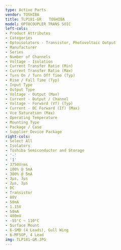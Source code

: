 ```yaml
---
type: Active Parts
vendor: TOSHIBA
title: TLP181-GR　　TOSHIBA
model: OPTOCOUPLER TRANS SOIC
left-cols:
- Product Attributes
- Categories
- Optoisolators - Transistor, Photovoltaic Output
- Manufacturer
- Series
- Number of Channels
- Voltage - Isolation
- Current Transfer Ratio (Min)
- Current Transfer Ratio (Max)
- Turn On / Turn Off Time (Typ)
- Rise / Fall Time (Typ)
- Input Type
- Output Type
- Voltage - Output (Max)
- Current - Output / Channel
- Voltage - Forward (Vf) (Typ)
- Current - DC Forward (If) (Max)
- Vce Saturation (Max)
- Operating Temperature
- Mounting Type
- Package / Case
- Supplier Device Package
right-cols:
- Select All
- Isolators
- Toshiba Semiconductor and Storage
- '-'
- '1'
- 3750Vrms
- 100% @ 5mA
- 300% @ 5mA
- 3µs, 3µs
- 2µs, 3µs
- DC
- Transistor
- 80V
- 50mA
- 1.15V
- 50mA
- 400mV
- -55°C ~ 110°C
- Surface Mount
- 6-SMD (4 Leads), Gull Wing
- 6-MFSOP, 4 Lead
img: TLP181-GR.JPG
---
```

